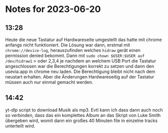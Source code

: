 # Notes for 2023-06-20

## 13:28

Heute die neue Tastatur auf Hardwareseite umgestellt das hatte mit
chrome anfangs nicht funktioniert. Die Lösung war dann, erstmal mit
`chrome://device-log`, herauszufinden welches `hidraw` gerät einen
permission denied bekommt. Dann mit `sudo chown
$USER:$USER auf /dev/hidraw1` > oder 2,3,4 je nachdem an welchem USB Port die Tastatur angeschlossen war die Berechtigungen korrekt zu setzen und dann den usevia.app in chrome neu laden. Die Berechtigung bleibt nicht nach dem neustart erhalten. Aber die Änderungen Hardwareseitig auf der Tastatur müssen auch nur einmal gemacht werden.



## 14:42

yt-dlp script to download Musik als mp3. Evtl kann ich dass dann auch
noch so verbinden, dass das ein komplettes Album an das Skript von Luke
Smith übergeben wird, womit dann ein großes 40 Minuten file in
einzelne tracks unterteilt wird.
